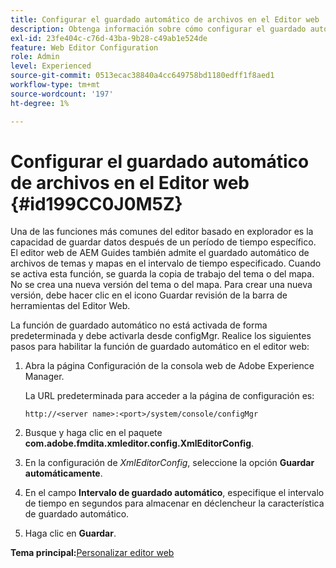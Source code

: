 ```yaml
---
title: Configurar el guardado automático de archivos en el Editor web
description: Obtenga información sobre cómo configurar el guardado automático de archivos en el Editor Web
exl-id: 23fe404c-c76d-43ba-9b28-c49ab1e524de
feature: Web Editor Configuration
role: Admin
level: Experienced
source-git-commit: 0513ecac38840a4cc649758bd1180edff1f8aed1
workflow-type: tm+mt
source-wordcount: '197'
ht-degree: 1%

---
```


# Configurar el guardado automático de archivos en el Editor web {#id199CC0J0M5Z}

Una de las funciones más comunes del editor basado en explorador es la capacidad de guardar datos después de un período de tiempo específico. El editor web de AEM Guides también admite el guardado automático de archivos de temas y mapas en el intervalo de tiempo especificado. Cuando se activa esta función, se guarda la copia de trabajo del tema o del mapa. No se crea una nueva versión del tema o del mapa. Para crear una nueva versión, debe hacer clic en el icono Guardar revisión de la barra de herramientas del Editor Web.

La función de guardado automático no está activada de forma predeterminada y debe activarla desde configMgr. Realice los siguientes pasos para habilitar la función de guardado automático en el editor web:

1. Abra la página Configuración de la consola web de Adobe Experience Manager.

   La URL predeterminada para acceder a la página de configuración es:

   ```http
   http://<server name>:<port>/system/console/configMgr
   ```

1. Busque y haga clic en el paquete **com.adobe.fmdita.xmleditor.config.XmlEditorConfig**.

1. En la configuración de *XmlEditorConfig*, seleccione la opción **Guardar automáticamente**.

1. En el campo **Intervalo de guardado automático**, especifique el intervalo de tiempo en segundos para almacenar en déclencheur la característica de guardado automático.

1. Haga clic en **Guardar**.


**Tema principal:**&#x200B;[ Personalizar editor web](conf-web-editor.md)
